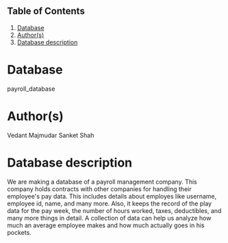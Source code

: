 ## Table of Contents
1. [Database](#database)
1. [Author(s)](#author)
1. [Database description](#description)

# Database
payroll_database

# Author(s)
Vedant Majmudar
Sanket Shah 

# Database description
We are making a database of a payroll management company. This company holds contracts with other companies for handling their employee's pay data. This includes details about employes like username, employee id, name, and many more. Also, it keeps the record of the play data for the pay week, the number of hours worked, taxes, deductibles, and many more things in detail. A collection of data can help us analyze how much an average employee makes and how much actually goes in his pockets. 
